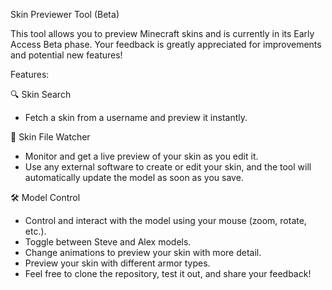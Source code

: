 Skin Previewer Tool (Beta)

This tool allows you to preview Minecraft skins and is currently in its Early Access Beta phase. Your feedback is greatly appreciated for improvements and potential new features!

Features:

🔍 Skin Search
- Fetch a skin from a username and preview it instantly.
  
📂 Skin File Watcher
- Monitor and get a live preview of your skin as you edit it.
- Use any external software to create or edit your skin, and the tool will automatically update the model as soon as you save.
  
🛠️ Model Control
- Control and interact with the model using your mouse (zoom, rotate, etc.).
- Toggle between Steve and Alex models.
- Change animations to preview your skin with more detail.
- Preview your skin with different armor types.
- Feel free to clone the repository, test it out, and share your feedback!
